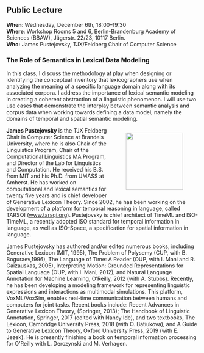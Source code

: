 ## Public Lecture

**When**: Wednesday, December 6th, 18:00–19:30<br/>
**Where**: Workshop Rooms 5 and 6, Berlin-Brandenburg Academy of Sciences (BBAW), Jägerstr. 22/23, 10117 Berlin.<br/>
**Who:** James Pustejovsky, TJX/Feldberg Chair of Computer Science


### The Role of Semantics in Lexical Data Modeling

In this class, I discuss the methodology at play when designing or identifying the conceptual inventory that lexicographers use when analyzing the meaning of a specific language domain along with its associated corpora. I address the importance of lexical semantic modeling in creating a coherent abstraction of a linguistic phenomenon. I will use two use cases that demonstrate the interplay between semantic analysis and corpus data when working towards defining a data model, namely the domains of temporal and spatial semantic modeling.

<figure style="float: right; padding-right:0px; padding-left:0px"><img src="https://i.imgur.com/eQRfki4.jpg" max-width="150px"; width="150px"><figcaption  style="color:gray;font-size:80%;text-align:right"></figcaption></figure>

**James Pustejovsky** is the TJX Feldberg Chair in Computer Science at Brandeis University, where he is also Chair of the Linguistics Program, Chair of the Computational Linguistics MA Program, and Director of the Lab for Linguistics and Computation. He received his B.S. from MIT and his Ph.D. from UMASS at Amherst. He has worked on computational and lexical semantics for twenty five years and is chief developer of Generative Lexicon Theory. Since 2002, he has been working on the development of a platform for temporal reasoning in language, called TARSQI (www.tarsqi.org). Pustejovsky is chief architect of TimeML and ISO-TimeML, a recently adopted ISO standard for temporal information in language, as well as ISO-Space, a specification for spatial information in language.

James Pustejovsky has authored and/or edited numerous books, including Generative Lexicon (MIT, 1995), The Problem of Polysemy (CUP, with B. Boguraev,1996), The Language of Time: A Reader (OUP, with I. Mani and R. Gaizauskas, 2005), Interpreting Motion: Grounded Representations for Spatial Language (OUP, with I. Mani, 2012), and Natural Language Annotation for Machine Learning, O’Reilly, 2012 (with A. Stubbs). Recently, he has been developing a modeling framework for representing linguistic expressions and interactions as multimodal simulations. This platform, VoxML/VoxSim, enables real-time communication between humans and computers for joint tasks.  Recent books include: Recent Advances in Generative Lexicon Theory, (Springer, 2013); The Handbook of Linguistic Annotation, Springer, 2017 (edited with Nancy Ide), and two textbooks, The Lexicon, Cambridge University Press, 2018 (with O. Batiukova), and A Guide to Generative Lexicon Theory, Oxford University Press, 2019 (with E. Jezek). He is presently finishing a book on temporal information processing for O’Reilly with L. Derczynski and M. Verhagen.
